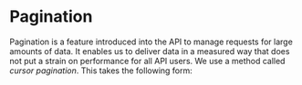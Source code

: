 # Pagination

Pagination is a feature introduced into the API to manage requests for large amounts of data. It enables us to deliver data in a measured way that does not put a strain on performance for all API users. We use a method called _cursor pagination_. This takes the following form:
